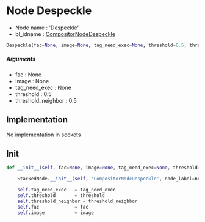 # Node Despeckle

- Node name : 'Despeckle'
- bl_idname : [CompositorNodeDespeckle](https://docs.blender.org/api/current/bpy.types.CompositorNodeDespeckle.html)


``` python
Despeckle(fac=None, image=None, tag_need_exec=None, threshold=0.5, threshold_neighbor=0.5, node_label=None, node_color=None)
```
##### Arguments

- fac : None
- image : None
- tag_need_exec : None
- threshold : 0.5
- threshold_neighbor : 0.5

## Implementation

No implementation in sockets

## Init

``` python
def __init__(self, fac=None, image=None, tag_need_exec=None, threshold=0.5, threshold_neighbor=0.5, node_label=None, node_color=None):

    StackedNode.__init__(self, 'CompositorNodeDespeckle', node_label=node_label, node_color=node_color)

    self.tag_need_exec   = tag_need_exec
    self.threshold       = threshold
    self.threshold_neighbor = threshold_neighbor
    self.fac             = fac
    self.image           = image
```
